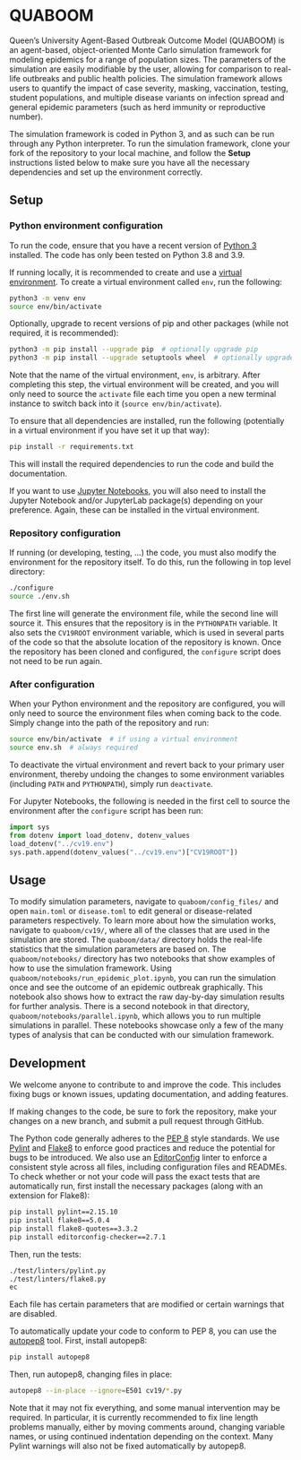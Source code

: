 # QUABOOM

Queen’s University Agent-Based Outbreak Outcome Model (QUABOOM) is an agent-based, object-oriented Monte Carlo simulation framework for modeling epidemics for a range of population sizes.
The parameters of the simulation are easily modifiable by the user, allowing for comparison to real-life outbreaks and public health policies.
The simulation framework allows users to quantify the impact of case severity, masking, vaccination, testing, student populations,
and multiple disease variants on infection spread and general epidemic parameters (such as herd immunity or reproductive number).

The simulation framework is coded in Python 3, and as such can be run through any Python interpreter.
To run the simulation framework, clone your fork of the repository to your local machine, and follow the **Setup** instructions listed below to make sure you have all the necessary dependencies and set up the environment correctly.

## Setup

### Python environment configuration

To run the code, ensure that you have a recent version of
[Python 3](https://www.python.org/) installed.
The code has only been tested on Python 3.8 and 3.9.

If running locally, it is recommended to create and use a
[virtual environment](https://docs.python.org/tutorial/venv.html).
To create a virtual environment called `env`, run the following:

```bash
python3 -m venv env
source env/bin/activate
```

Optionally, upgrade to recent versions of pip and other packages
(while not required, it is recommended):

```bash
python3 -m pip install --upgrade pip  # optionally upgrade pip
python3 -m pip install --upgrade setuptools wheel  # optionally upgrade setuptools and wheel
```

Note that the name of the virtual environment, `env`, is arbitrary.
After completing this step, the virtual environment will be created,
and you will only need to source the `activate` file each time
you open a new terminal instance
to switch back into it (`source env/bin/activate`).

To ensure that all dependencies are installed, run the following
(potentially in a virtual environment if you have set it up that way):

```bash
pip install -r requirements.txt
```

This will install the required dependencies to run the code and
build the documentation.

If you want to use [Jupyter Notebooks](https://jupyter.org/),
you will also need to install
the Jupyter Notebook and/or JupyterLab package(s)
depending on your preference.
Again, these can be installed in the virtual environment.

### Repository configuration

If running (or developing, testing, ...) the code,
you must also modify the environment for the repository itself.
To do this, run the following in top level directory:

```bash
./configure
source ./env.sh
```

The first line will generate the environment file,
while the second line will source it.
This ensures that the repository is in the `PYTHONPATH` variable.
It also sets the `CV19ROOT` environment variable,
which is used in several parts of the code
so that the absolute location of the repository is known.
Once the repository has been cloned and configured,
the `configure` script does not need to be run again.

### After configuration

When your Python environment and the repository are configured,
you will only need to source the environment files when coming back to the code.
Simply change into the path of the repository and run:

```bash
source env/bin/activate  # if using a virtual environment
source env.sh  # always required
```

To deactivate the virtual environment
and revert back to your primary user environment,
thereby undoing the changes to some environment variables
(including `PATH` and `PYTHONPATH`),
simply run `deactivate`.

For Jupyter Notebooks, the following is needed in the first cell
to source the environment after the `configure` script has been run:

```python
import sys
from dotenv import load_dotenv, dotenv_values
load_dotenv("../cv19.env")
sys.path.append(dotenv_values("../cv19.env")["CV19ROOT"])
```
## Usage

To modify simulation parameters, navigate to `quaboom/config_files/` and open `main.toml` or `disease.toml` to edit general or disease-related parameters respectively.
To learn more about how the simulation works, navigate to `quaboom/cv19/`, where all of the classes that are used in the simulation are stored.
The `quaboom/data/` directory holds the real-life statistics that the simulation parameters are based on.
The `quaboom/notebooks/` directory has two notebooks that show examples of how to use the simulation framework. Using `quaboom/notebooks/run_epidemic_plot.ipynb`, you can run the simulation once and see the outcome of an epidemic outbreak graphically.
This notebook also shows how to extract the raw day-by-day simulation results for further analysis.
There is a second notebook in that directory, `quaboom/notebooks/parallel.ipynb`, which allows you to run multiple simulations in parallel.
These notebooks showcase only a few of the many types of analysis that can be conducted with our simulation framework.

## Development

We welcome anyone to contribute to and improve the code.
This includes fixing bugs or known issues,
updating documentation, and adding features.

If making changes to the code,
be sure to fork the repository,
make your changes on a new branch,
and submit a pull request through GitHub.

The Python code generally adheres to the
[PEP 8](https://peps.python.org/pep-0008/) style standards.
We use [Pylint](https://pylint.pycqa.org/en/latest/)
and [Flake8](https://flake8.pycqa.org/en/latest/)
to enforce good practices and
reduce the potential for bugs to be introduced.
We also use an [EditorConfig](https://editorconfig.org/) linter
to enforce a consistent style across all files,
including configuration files and READMEs.
To check whether or not your code will pass the exact tests
that are automatically run, first install the necessary packages
(along with an extension for Flake8):

```sh
pip install pylint==2.15.10
pip install flake8==5.0.4
pip install flake8-quotes==3.3.2
pip install editorconfig-checker==2.7.1
```

Then, run the tests:

```sh
./test/linters/pylint.py
./test/linters/flake8.py
ec
```

Each file has certain parameters that are modified
or certain warnings that are disabled.

To automatically update your code to conform to PEP 8,
you can use the [autopep8](https://pypi.org/project/autopep8/) tool.
First, install autopep8:

```sh
pip install autopep8
```

Then, run autopep8, changing files in place:

```sh
autopep8 --in-place --ignore=E501 cv19/*.py
```

Note that it may not fix everything,
and some manual intervention may be required.
In particular, it is currently recommended to
fix line length problems manually,
either by moving comments around,
changing variable names,
or using continued indentation depending on the context.
Many Pylint warnings will also not be fixed automatically
by autopep8.
